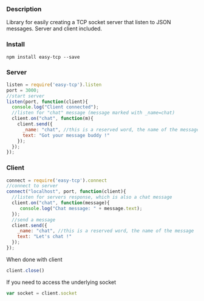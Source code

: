 ### Description
Library for easily creating a TCP socket server that listen to JSON messages. Server and client included.

### Install

```
npm install easy-tcp --save

```
### Server
```javascript
listen = require('easy-tcp').listen
port = 3000;
//start server
listen(port, function(client){
  console.log("Client connected");
  //listen for "chat" message (message marked with _name=chat)
  client.on("chat", function(m){
    client.send({
      _name: "chat", //this is a reserved word, the name of the message
      text: "Got your message buddy !"
    });
  });
});
```
### Client
```javascript
connect = require('easy-tcp').connect
//connect to server
connect("localhost", port, function(client){
  //listen for servers response, which is also a chat message
  client.on("chat", function(message){
     console.log("Chat message: " + message.text);
  });
  //send a message
  client.send({
    _name: "chat", //this is a reserved word, the name of the message
    text: "Let's chat !"
  });
});

```
When done with client
```javascript
client.close()
```

If you need to access the underlying socket
```javascript
var socket = client.socket
```
